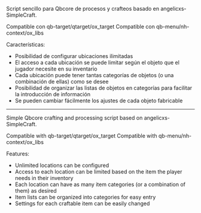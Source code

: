Script sencillo para Qbcore de procesos y crafteos basado en angelicxs-SimpleCraft.

Compatible con qb-target/qtarget/ox_target 
Compatible con qb-menu/nh-context/ox_libs

Características:

- Posibilidad de configurar ubicaciones ilimitadas
- El acceso a cada ubicación se puede limitar según el objeto que el jugador necesite en su inventario
- Cada ubicación puede tener tantas categorías de objetos (o una combinación de ellas) como se desee
- Posibilidad de organizar las listas de objetos en categorías para facilitar la introducción de información
- Se pueden cambiar fácilmente los ajustes de cada objeto fabricable

*******

Simple Qbcore crafting and processing script based on angelicxs-SimpleCraft.

Compatible with qb-target/qtarget/ox_target 
Compatible with qb-menu/nh-context/ox_libs

Features:

- Unlimited locations can be configured
- Access to each location can be limited based on the item the player needs in their inventory
- Each location can have as many item categories (or a combination of them) as desired
- Item lists can be organized into categories for easy entry
- Settings for each craftable item can be easily changed
